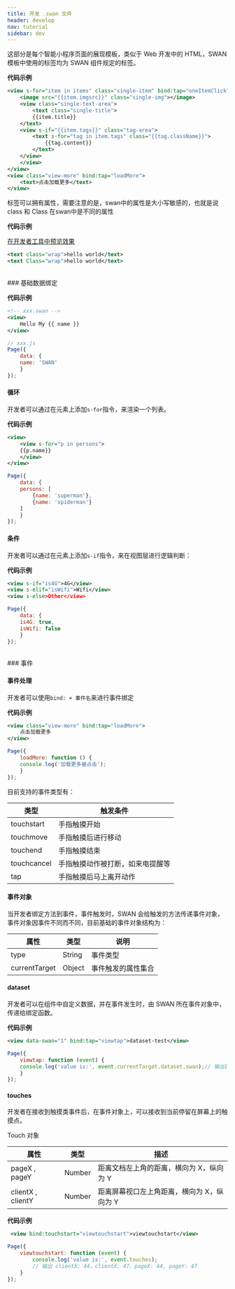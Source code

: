 ```yaml
---
title: 开发 .swan 文件
header: develop
nav: tutorial
sidebar: dev
---
```




这部分是每个智能小程序页面的展现模板，类似于 Web 开发中的 HTML，SWAN 模板中使用的标签均为 SWAN 组件规定的标签。

**代码示例**

```xml
<view s-for="item in items" class="single-item" bind:tap="oneItemClick" bind:touchstart="oneItemTouchStart" bind:touchmove="oneItemTouchmove" bind:touchcancel="oneItemTouchcancel" bind:touchend="oneItemTouchEnd">
    <image src="{{item.imgsrc}}" class="single-img"></image>
    <view class="single-text-area">
        <text class="single-title">
	    {{item.title}}
	</text>
	<view s-if="{{item.tags}}" class="tag-area">
	    <text s-for="tag in item.tags" class="{{tag.className}}">
	        {{tag.content}}
	    </text>
	</view>
    </view>
</view>
<view class="view-more" bind:tap="loadMore">
    <text>点击加载更多</text>
</view>

```
标签可以拥有属性，需要注意的是，swan中的属性是大小写敏感的，也就是说 class 和 Class 在swan中是不同的属性

**代码示例**

<a href="swanide://fragment/f3eb1480251c3c257088cedbf7c727a81577170508891" title="在开发者工具中预览效果" target="_self">在开发者工具中预览效果</a>

```xml
<text class="wrap">hello world</text>
<text Class="wrap">hello world</text>
```
<br/>
### 基础数据绑定

**代码示例**

```xml
<!-- xxx.swan -->
<view>
    Hello My {{ name }}
</view>
```

```javascript
// xxx.js
Page({
    data: {
	name: 'SWAN'
    }
});
```

#### 循环

开发者可以通过在元素上添加`s-for`指令，来渲染一个列表。

**代码示例**

```xml
<view>
    <view s-for="p in persons">
	{{p.name}}
    </view>
</view>
```
```javascript
Page({
    data: {
	persons: [
	    {name: 'superman'},
	    {name: 'spiderman'}
	]
    }
});
```

#### 条件

开发者可以通过在元素上添加`s-if`指令，来在视图层进行逻辑判断：

**代码示例**

```xml
<view s-if="is4G">4G</view>
<view s-elif="isWifi">Wifi</view>
<view s-else>Other</view>
```

```javascript
Page({
    data: {
	is4G: true,
	isWifi: false
    }
});
```
<br/>
### 事件

#### 事件处理

开发者可以使用`bind: + 事件名`来进行事件绑定

**代码示例**

```xml
<view class="view-more" bind:tap="loadMore">
    点击加载更多
</view>
```

```javascript
Page({
    loadMore: function () {
	console.log('加载更多被点击');
    }
});
```
目前支持的事件类型有：

|类型|触发条件|
|---|---|
|touchstart|手指触摸开始|
|touchmove|手指触摸后进行移动|
|touchend|手指触摸结束|
|touchcancel|手指触摸动作被打断，如来电提醒等|
|tap|手指触摸后马上离开动作|

#### 事件对象

当开发者绑定方法到事件，事件触发时，SWAN 会给触发的方法传递事件对象，事件对象因事件不同而不同，目前基础的事件对象结构为：

|属性|类型|说明|
|----|----|----|
|type|String|事件类型|
|currentTarget|Object|事件触发的属性集合|

#### dataset

开发者可以在组件中自定义数据，并在事件发生时，由 SWAN 所在事件对象中，传递给绑定函数。

**代码示例**

```xml
<view data-swan="1" bind:tap="viewtap">dataset-test</view>
```

```javascript
Page({
    viewtap: function (event) {
	console.log('value is:', event.currentTarget.dataset.swan);// 输出1
    }
});
```

#### touches

开发者在接收到触摸类事件后，在事件对象上，可以接收到当前停留在屏幕上的触摸点。

Touch 对象

|属性|类型|描述|
|----|----|----|
|pageX , pageY|Number|距离文档左上角的距离，横向为 X，纵向为 Y|
|clientX , clientY|Number|距离屏幕视口左上角距离，横向为 X，纵向为 Y|


**代码示例**

```xml
 <view bind:touchstart="viewtouchstart">viewtouchstart</view>
```

```javascript
Page({
    viewtouchstart: function (event) {
	    console.log('value is:', event.touches);
        // 输出 clientX: 44，clientX: 47，pageX: 44, pageY: 47
    }
});
```




